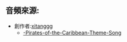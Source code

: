 ## 音頻來源:
+ 創作者:[xitanggg](https://github.com/xitanggg)
    + [-Pirates-of-the-Caribbean-Theme-Song](https://github.com/xitanggg/-Pirates-of-the-Caribbean-Theme-Song/tree/master)
